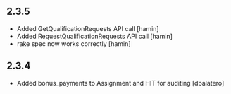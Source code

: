 2.3.5
-----
* Added GetQualificationRequests API call [hamin]
* Added RequestQualificationRequests API call [hamin]
* rake spec now works correctly [hamin]

2.3.4
-----
* Added bonus_payments to Assignment and HIT for auditing [dbalatero]
